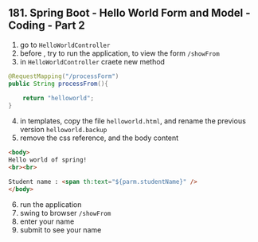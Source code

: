 ## 181. Spring Boot - Hello World Form and Model - Coding - Part 2
1. go to `HelloWorldController` 
2. before , try to run the application, to view the form `/showFrom`
3. in `HelloWorldController` craete new method 
```java
@RequestMapping("/processForm") 
public String processFrom(){
    
    return "helloworld"; 
}
```
4. in templates, copy the file `helloworld.html`, and rename the previous version `helloworld.backup`
5. remove the css reference, and the body content
```html
<body>
Hello world of spring!
<br><br>

Student name : <span th:text="${parm.studentName}" />
</body>
```
6. run the application 
7. swing to browser `/showFrom`
8. enter your name
9. submit to see your name 